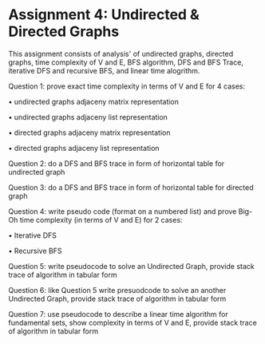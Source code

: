 # Assignment 4: Undirected & Directed Graphs

This assignment consists of analysis' of undirected graphs, directed graphs, time complexity of V and E, BFS algorithm, DFS and BFS Trace, iterative DFS and recursive BFS, and linear time alogrithm.

Question 1: prove exact time complexity in terms of V and E for 4 cases:

• undirected graphs adjaceny matrix representation

• undirected graphs adjaceny list representation

• directed graphs adjaceny matrix representation

• directed graphs adjaceny list representation

Question 2: do a DFS and BFS trace in form of horizontal table for undirected graph

Question 3: do a DFS and BFS trace in form of horizontal table for directed graph

Question 4: write pseudo code (format on a numbered list) and prove Big-Oh time complexity (in terms of V and E) for 2 cases:

• Iterative DFS

• Recursive BFS

Question 5: write pseudocode to solve an Undirected Graph, provide stack trace of algorithm in tabular form

Question 6: like Question 5 write presuodcode to solve an another Undirected Graph, provide stack trace of algorithm in tabular form

Question 7: use pseudocode to describe a linear time algorithm for fundamental sets, show complexity in terms of V and E, provide stack trace of algorithm in tabular form
